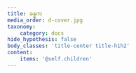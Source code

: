```yaml
---
title: ခန္ဓက
media_order: d-cover.jpg
taxonomy:
    category: docs
hide_hypothesis: false
body_classes: 'title-center title-h1h2'
content:
    items: '@self.children'
---
```


